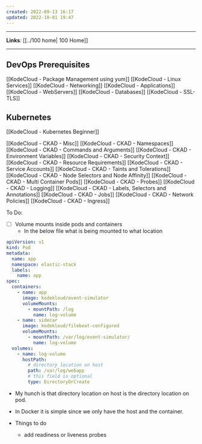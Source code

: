 ```yaml
---
created: 2022-09-13 16:17
updated: 2022-10-01 19:47
---
```

---
**Links**: [[../100 home| 100 Home]]

---
## DevOps Prerequisites 
[[KodeCloud - Package Management using yum]]
[[KodeCloud - Linux Services]]
[[KodeCloud - Networking]]
[[KodeCloud - Applications]]
[[KodeCloud - WebServers]]
[[KodeCloud - Databases]]
[[KodeCloud - SSL-TLS]]

## Kubernetes
[[KodeCloud - Kubernetes Beginner]]

[[KodeCloud - CKAD - Misc]]
[[KodeCloud - CKAD - Namespaces]]
[[KodeCloud - CKAD - Commands and Arguments]]
[[KodeCloud - CKAD - Environment Variables]]
[[KodeCloud - CKAD - Security Context]]
[[KodeCloud - CKAD - Resource Requirements]]
[[KodeCloud - CKAD - Service Accounts]]
[[KodeCloud - CKAD - Taints and Tolerations]]
[[KodeCloud - CKAD - Node Selectors and Node Affinity]]
[[KodeCloud - CKAD - Multi Container Pods]]
[[KodeCloud - CKAD - Probes]]
[[KodeCloud - CKAD - Logging]]
[[KodeCloud - CKAD - Labels, Selectors and Annotations]]
[[KodeCloud - CKAD - Jobs]]
[[KodeCloud - CKAD - Network Policies]]
[[KodeCloud - CKAD - Ingress]]

To Do: 
- [ ] Volume mounts inside pods and containers
	- In the below file what is being mounted to what location
```yaml
apiVersion: v1
kind: Pod
metadata:
  name: app
  namespace: elastic-stack
  labels:
    name: app
spec:
  containers:
    - name: app
      image: kodekloud/event-simulator
      volumeMounts:
        - mountPath: /log
          name: log-volume
    - name: sidecar
      image: kodekloud/filebeat-configured
      volumeMounts:
        - mountPath: /var/log/event-simulator/
          name: log-volume
  volumes:
    - name: log-volume
      hostPath:
		# directory location on host
        path: /var/log/webapp
		# this field is optional
        type: DirectoryOrCreate
```
- My hunch is that directory location on host is the directory location on pod.
- In Docker it is simple since we only have the host and the container. 

- Things to do
	- add readiness or liveness probes